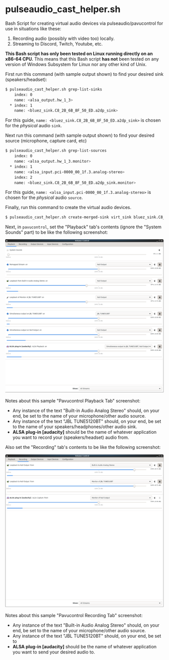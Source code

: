 # pulseaudio_cast_helper.sh
Bash Script for creating virtual audio devices via pulseaudio/pavucontrol
for use in situations like these:
1. Recording audio (possibly with video too) locally.
1. Streaming to Discord, Twitch, Youtube, etc.

**This Bash script has only been tested on Linux running directly on an
x86-64 CPU.**
This means that this Bash script **has not** been tested on any
version of Windows Subsystem for Linux nor any other kind of Unix.

First run this command (with sample output shown) to find your desired sink
(speakers/headset):
```bash
$ pulseaudio_cast_helper.sh grep-list-sinks
    index: 0
	name: <alsa_output.hw_1_3>
  * index: 1
	name: <bluez_sink.C8_2B_6B_8F_50_ED.a2dp_sink>
```

For this guide, `name: <bluez_sink.C8_2B_6B_8F_50_ED.a2dp_sink>`
is chosen for the *physical* audio `sink`.

Next run this command (with sample output shown) to find your desired source
(microphone, capture card, etc)
```bash
$ pulseaudio_cast_helper.sh grep-list-sources
    index: 0
	name: <alsa_output.hw_1_3.monitor>
  * index: 1
	name: <alsa_input.pci-0000_00_1f.3.analog-stereo>
    index: 2
	name: <bluez_sink.C8_2B_6B_8F_50_ED.a2dp_sink.monitor>
```

For this guide, `name: <alsa_input.pci-0000_00_1f.3.analog-stereo>`
is chosen for the *physical* audio `source`.

Finally, run this command to create the virtual audio devices.
```bash
$ pulseaudio_cast_helper.sh create-merged-sink virt_sink bluez_sink.C8_2B_6B_8F_50_ED.a2dp_sink alsa_input.pci-0000_00_1f.3.analog-stereo
```

Next, in `pavucontrol`, set the "Playback" tab's contents (ignore the
"System Sounds" part) to be like the following screenshot:

![Pavucontrol Playback Tab](pavucontrol_playback.png "Pavucontrol Playback Tab")

Notes about this sample "Pavucontrol Playback Tab" screenshot:
* Any instance of the text "Built-in Audio Analog Stereo" should, on your
end, be set to the name of your microphone/other audio source. 
* Any instance of the text "JBL TUNE5120BT" should, on your end, be set to
the name of your speakers/headphones/other audio sink.
* **ALSA plug-in [audacity]** should be the name of whatever application
you want to record your (speakers/headset) audio from.

Also set the "Recording" tab's contents  to be like the following
screenshot:

![Pavucontrol Recording Tab](pavucontrol_recording.png "Pavucontrol Recording Tab")

Notes about this sample "Pavucontrol Recording Tab" screenshot:
* Any instance of the text "Built-in Audio Analog Stereo" should, on your
end, be set to the name of your microphone/other audio source.
* Any instance of the text "JBL TUNE5120BT" should, on your end, be set to
* **ALSA plug-in [audacity]** should be the name of whatever application
you want to send your desired audio to.
